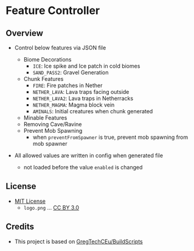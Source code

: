 # Feature Controller

## Overview

- Control below features via JSON file
  - Biome Decorations
    - `ICE`: Ice spike and Ice patch in cold biomes
    - `SAND_PASS2`: Gravel Generation
  - Chunk Features
    - `FIRE`: Fire patches in Nether
    - `NETHER_LAVA`: Lava traps facing outside
    - `NETHER_LAVA2`: Lava traps in Netherracks
    - `NETHER_MAGMA`: Magma block vein
    - `AMINALS`: Initial creatures when chunk generated
  - Minable Features
  - Removing Cave/Ravine
  - Prevent Mob Spawning
    - when `preventFromSpawner` is true, prevent mob spawning from mob spawner

- All allowed values are written in config when generated file
  - not loaded before the value `enabled` is changed

## License

- [MIT License](https://github.com/Hiiragi283/FeatureController/blob/master/LICENSE)
    - `logo.png` ... [CC BY 3.0](https://creativecommons.org/licenses/by/3.0/)

## Credits

- This project is based on [GregTechCEu/BuildScripts](https://github.com/GregTechCEu/Buildscripts)